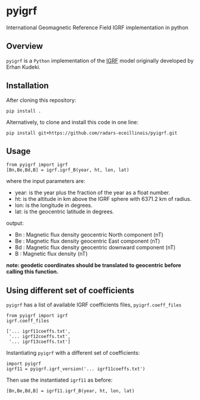 pyigrf
======
International Geomagnetic Reference Field IGRF implementation in python

Overview
--------
`pyigrf` is a `Python` implementation of the [IGRF](https://www.ngdc.noaa.gov/IAGA/vmod/igrf.html) model originally developed by Erhan Kudeki.

Installation
------------
After cloning this repository:

    pip install .

Alternatively, to clone and install this code in one line:

    pip install git+https://github.com/radars-eceillinois/pyigrf.git

Usage
-----

    from pyigrf import igrf
    [Bn,Be,Bd,B] = igrf.igrf_B(year, ht, lon, lat)

where the input parameters are:
- year: is the year plus the fraction of the year as a float number.
- ht: is the altitude in km above the IGRF sphere with 6371.2 km of radius.
- lon: is the longitude in degrees.
- lat: is the geocentric latitude in degrees.

output:
- Bn : Magnetic flux density geocentric North component (nT)
- Be : Magnetic flux density geocentric East component (nT)
- Bd : Magnetic flux density geocentric downward component (nT)
- B  : Magnetic flux density (nT)

**note: geodetic coordinates should be translated to geocentric before calling this function.**

Using different set of coefficients
---------------------------

`pyigrf` has a list of available IGRF coefficients files, `pyigrf.coeff_files`

    from pyigrf import igrf
    igrf.coeff_files

    ['... igrf11coeffs.txt',
     '... igrf12coeffs.txt',
     '... igrf13coeffs.txt']

Instantiating `pyigrf` with a different set of coefficients:

    import pyigrf
    igrf11 = pyigrf.igrf_version('... igrf11coeffs.txt')

Then use the instantiated `igrf11` as before:

    [Bn,Be,Bd,B] = igrf11.igrf_B(year, ht, lon, lat)
